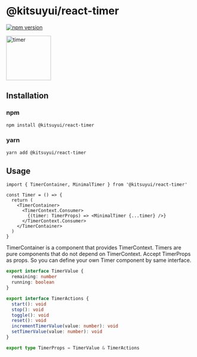 # @kitsuyui/react-timer

[![npm version](https://badge.fury.io/js/@kitsuyui%2Freact-timer.svg)](https://badge.fury.io/js/@kitsuyui%2Freact-timer)

<img width="120" alt="timer" src="https://github.com/kitsuyui/react-playground/assets/2596972/beaa09cf-6c26-4a57-8f71-576bc6363921">

## Installation

### npm

```sh
npm install @kitsuyui/react-timer
```

### yarn

```sh
yarn add @kitsuyui/react-timer
```

## Usage

```tsx
import { TimerContainer, MinimalTimer } from '@kitsuyui/react-timer'

const Timer = () => {
  return (
    <TimerContainer>
      <TimerContext.Consumer>
        {(timer: TimerProps) => <MinimalTimer {...timer} />}
      </TimerContext.Consumer>
    </TimerContainer>
  )
}
```

TimerContainer is a component that provides TimerContext.
Timers are pure components that do not depend on TimerContext. Accept TimerProps as props.
So you can define your own Timer component by same interface.

```typescript
export interface TimerValue {
  remaining: number
  running: boolean
}

export interface TimerActions {
  start(): void
  stop(): void
  toggle(): void
  reset(): void
  incrementTimerValue(value: number): void
  setTimerValue(value: number): void
}

export type TimerProps = TimerValue & TimerActions
```
